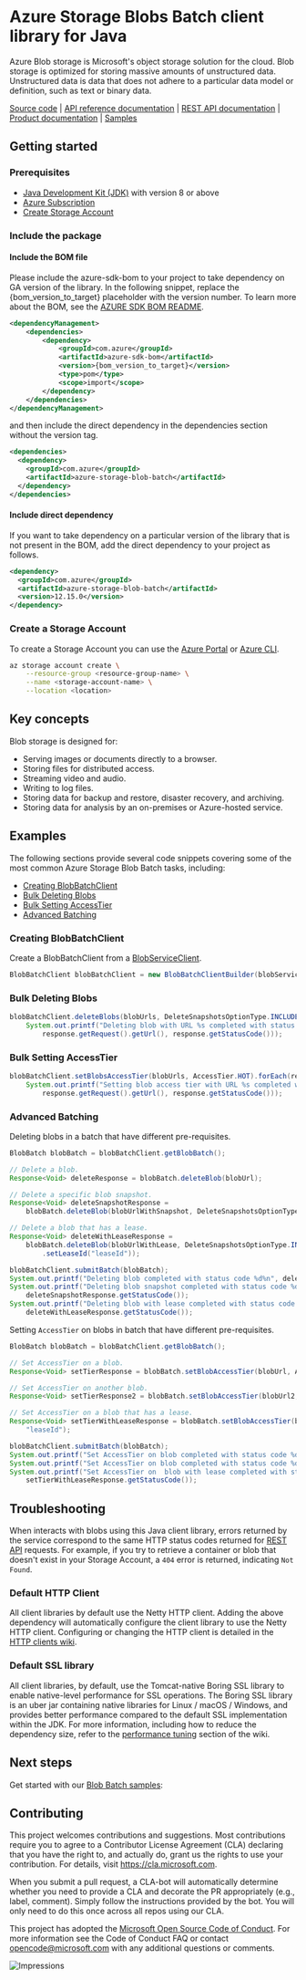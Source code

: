# Azure Storage Blobs Batch client library for Java

Azure Blob storage is Microsoft's object storage solution for the cloud. Blob
storage is optimized for storing massive amounts of unstructured data.
Unstructured data is data that does not adhere to a particular data model or
definition, such as text or binary data.

[Source code][source] | [API reference documentation][docs] | [REST API documentation][rest_docs] | [Product documentation][product_docs] | [Samples][samples]

## Getting started

### Prerequisites

- [Java Development Kit (JDK)][jdk] with version 8 or above
- [Azure Subscription][azure_subscription]
- [Create Storage Account][storage_account]

### Include the package

#### Include the BOM file

Please include the azure-sdk-bom to your project to take dependency on GA version of the library. In the following snippet, replace the {bom_version_to_target} placeholder with the version number.
To learn more about the BOM, see the [AZURE SDK BOM README](https://github.com/Azure/azure-sdk-for-java/blob/main/sdk/boms/azure-sdk-bom/README.md).

```xml
<dependencyManagement>
    <dependencies>
        <dependency>
            <groupId>com.azure</groupId>
            <artifactId>azure-sdk-bom</artifactId>
            <version>{bom_version_to_target}</version>
            <type>pom</type>
            <scope>import</scope>
        </dependency>
    </dependencies>
</dependencyManagement>
```
and then include the direct dependency in the dependencies section without the version tag.

```xml
<dependencies>
  <dependency>
    <groupId>com.azure</groupId>
    <artifactId>azure-storage-blob-batch</artifactId>
  </dependency>
</dependencies>
```

#### Include direct dependency
If you want to take dependency on a particular version of the library that is not present in the BOM,
add the direct dependency to your project as follows.

[//]: # ({x-version-update-start;com.azure:azure-storage-blob-batch;current})
```xml
<dependency>
  <groupId>com.azure</groupId>
  <artifactId>azure-storage-blob-batch</artifactId>
  <version>12.15.0</version>
</dependency>
```
[//]: # ({x-version-update-end})

### Create a Storage Account
To create a Storage Account you can use the [Azure Portal][azure_portal] or [Azure CLI][storage_account_create_cli].

```bash
az storage account create \
    --resource-group <resource-group-name> \
    --name <storage-account-name> \
    --location <location>
```

## Key concepts

Blob storage is designed for:

- Serving images or documents directly to a browser.
- Storing files for distributed access.
- Streaming video and audio.
- Writing to log files.
- Storing data for backup and restore, disaster recovery, and archiving.
- Storing data for analysis by an on-premises or Azure-hosted service.

## Examples

The following sections provide several code snippets covering some of the most common Azure Storage Blob Batch tasks, including:

- [Creating BlobBatchClient](#creating-blobbatchclient)
- [Bulk Deleting Blobs](#bulk-deleting-blobs)
- [Bulk Setting AccessTier](#bulk-setting-accesstier)
- [Advanced Batching](#advanced-batching)

### Creating BlobBatchClient

Create a BlobBatchClient from a [BlobServiceClient][blob_service_client].

```java readme-sample-creatingBlobBatchClient
BlobBatchClient blobBatchClient = new BlobBatchClientBuilder(blobServiceClient).buildClient();
```

### Bulk Deleting Blobs

```java readme-sample-bulkDeletingBlobs
blobBatchClient.deleteBlobs(blobUrls, DeleteSnapshotsOptionType.INCLUDE).forEach(response ->
    System.out.printf("Deleting blob with URL %s completed with status code %d%n",
        response.getRequest().getUrl(), response.getStatusCode()));
```

### Bulk Setting AccessTier

```java readme-sample-bulkSettingAccessTier
blobBatchClient.setBlobsAccessTier(blobUrls, AccessTier.HOT).forEach(response ->
    System.out.printf("Setting blob access tier with URL %s completed with status code %d%n",
        response.getRequest().getUrl(), response.getStatusCode()));
```

### Advanced Batching

Deleting blobs in a batch that have different pre-requisites.

```java readme-sample-advancedBatchingDelete
BlobBatch blobBatch = blobBatchClient.getBlobBatch();

// Delete a blob.
Response<Void> deleteResponse = blobBatch.deleteBlob(blobUrl);

// Delete a specific blob snapshot.
Response<Void> deleteSnapshotResponse =
    blobBatch.deleteBlob(blobUrlWithSnapshot, DeleteSnapshotsOptionType.ONLY, null);

// Delete a blob that has a lease.
Response<Void> deleteWithLeaseResponse =
    blobBatch.deleteBlob(blobUrlWithLease, DeleteSnapshotsOptionType.INCLUDE, new BlobRequestConditions()
        .setLeaseId("leaseId"));

blobBatchClient.submitBatch(blobBatch);
System.out.printf("Deleting blob completed with status code %d%n", deleteResponse.getStatusCode());
System.out.printf("Deleting blob snapshot completed with status code %d%n",
    deleteSnapshotResponse.getStatusCode());
System.out.printf("Deleting blob with lease completed with status code %d%n",
    deleteWithLeaseResponse.getStatusCode());
```

Setting `AccessTier` on blobs in batch that have different pre-requisites.

```java readme-sample-advancedBatchingSetTier
BlobBatch blobBatch = blobBatchClient.getBlobBatch();

// Set AccessTier on a blob.
Response<Void> setTierResponse = blobBatch.setBlobAccessTier(blobUrl, AccessTier.COOL);

// Set AccessTier on another blob.
Response<Void> setTierResponse2 = blobBatch.setBlobAccessTier(blobUrl2, AccessTier.ARCHIVE);

// Set AccessTier on a blob that has a lease.
Response<Void> setTierWithLeaseResponse = blobBatch.setBlobAccessTier(blobUrlWithLease, AccessTier.HOT,
    "leaseId");

blobBatchClient.submitBatch(blobBatch);
System.out.printf("Set AccessTier on blob completed with status code %d%n", setTierResponse.getStatusCode());
System.out.printf("Set AccessTier on blob completed with status code %d%n", setTierResponse2.getStatusCode());
System.out.printf("Set AccessTier on  blob with lease completed with status code %d%n",
    setTierWithLeaseResponse.getStatusCode());
```

## Troubleshooting

When interacts with blobs using this Java client library, errors returned by the service correspond to the same HTTP
status codes returned for [REST API][error_codes] requests. For example, if you try to retrieve a container or blob that
doesn't exist in your Storage Account, a `404` error is returned, indicating `Not Found`.

### Default HTTP Client
All client libraries by default use the Netty HTTP client. Adding the above dependency will automatically configure
the client library to use the Netty HTTP client. Configuring or changing the HTTP client is detailed in the
[HTTP clients wiki](https://github.com/Azure/azure-sdk-for-java/wiki/HTTP-clients).

### Default SSL library
All client libraries, by default, use the Tomcat-native Boring SSL library to enable native-level performance for SSL
operations. The Boring SSL library is an uber jar containing native libraries for Linux / macOS / Windows, and provides
better performance compared to the default SSL implementation within the JDK. For more information, including how to
reduce the dependency size, refer to the [performance tuning][performance_tuning] section of the wiki.

## Next steps

Get started with our [Blob Batch samples][blob_samples]:

## Contributing

This project welcomes contributions and suggestions. Most contributions require you to agree to a Contributor License Agreement (CLA) declaring that you have the right to, and actually do, grant us the rights to use your contribution. For details, visit https://cla.microsoft.com.

When you submit a pull request, a CLA-bot will automatically determine whether you need to provide a CLA and decorate the PR appropriately (e.g., label, comment). Simply follow the instructions provided by the bot. You will only need to do this once across all repos using our CLA.

This project has adopted the [Microsoft Open Source Code of Conduct](https://opensource.microsoft.com/codeofconduct/). For more information see the Code of Conduct FAQ or contact opencode@microsoft.com with any additional questions or comments.

<!-- LINKS -->
[source]: https://github.com/Azure/azure-sdk-for-java/blob/main/sdk/storage/azure-storage-blob-batch/src/main/java
[docs]: https://azure.github.io/azure-sdk-for-java/
[rest_docs]: https://docs.microsoft.com/rest/api/storageservices/blob-service-rest-api
[product_docs]: https://docs.microsoft.com/azure/storage/blobs/storage-blobs-overview
[samples]: https://github.com/Azure/azure-sdk-for-java/blob/main/sdk/storage/azure-storage-blob-batch/src/samples
[jdk]: https://docs.microsoft.com/java/azure/jdk/?view=azure-java-stable
[azure_subscription]: https://azure.microsoft.com/free/
[storage_account]: https://docs.microsoft.com/azure/storage/common/storage-quickstart-create-account?tabs=azure-portal
[azure_portal]: https://docs.microsoft.com/azure/storage/common/storage-account-create?tabs=azure-portal
[storage_account_create_cli]: https://docs.microsoft.com/azure/storage/common/storage-quickstart-create-account?tabs=azure-cli
[blob_service_client]: https://github.com/Azure/azure-sdk-for-java/tree/main/sdk/storage/azure-storage-blob#create-a-storage-account
[error_codes]: https://docs.microsoft.com/rest/api/storageservices/blob-service-error-codes
[blob_samples]: https://github.com/Azure/azure-sdk-for-java/blob/main/sdk/storage/azure-storage-blob-batch/src/samples/README.md
[cla]: https://cla.microsoft.com
[coc]: https://opensource.microsoft.com/codeofconduct/
[coc_faq]: https://opensource.microsoft.com/codeofconduct/faq/
[coc_contact]: mailto:opencode@microsoft.com
[performance_tuning]: https://github.com/Azure/azure-sdk-for-java/wiki/Performance-Tuning

![Impressions](https://azure-sdk-impressions.azurewebsites.net/api/impressions/azure-sdk-for-java%2Fsdk%2Fstorage%2Fazure-storage-blob-batch%2FREADME.png)
